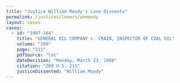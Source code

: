 ```yaml
---
title: "Justice William Moody's Lone Dissents"
permalink: /justices/loners/whmoody
layout: cases
cases:
  - id: "1907-164"
    title: "GENERAL OIL COMPANY v. CRAIN, INSPECTOR OF COAL OIL"
    volume: "209"
    page: "211"
    pdfSource: "loc"
    dateDecision: "Monday, March 23, 1908"
    citation: "209 U.S. 211"
    justiceDissented: "William Moody"
---
```

